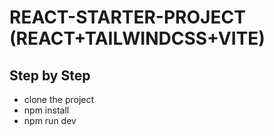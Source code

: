 # REACT-STARTER-PROJECT (REACT+TAILWINDCSS+VITE)

## Step by Step
* clone the project
* npm install
* npm run dev



